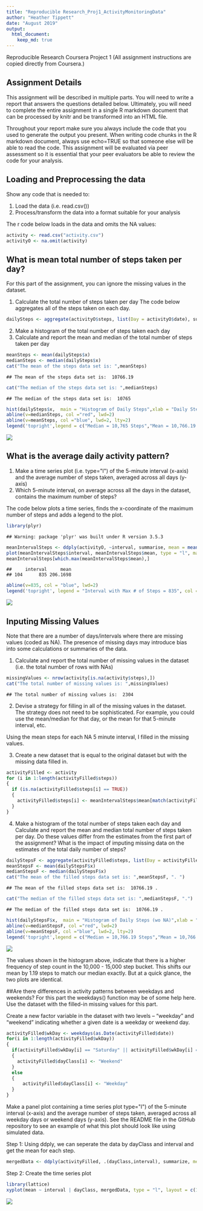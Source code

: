 ```yaml
---
title: "Reproducible Research_Proj1_ActivityMonitoringData"
author: "Heather Tippett"
date: "August 2019"
output: 
  html_document: 
    keep_md: true
---
```




Reproducible Research Coursera Project 1 (All assignment instructions are copied directly from Coursera.)

## Assignment Details
This assignment will be described in multiple parts. You will need to write a report that answers the questions detailed below. Ultimately, you will need to complete the entire assignment in a single R markdown document that can be processed by knitr and be transformed into an HTML file.

Throughout your report make sure you always include the code that you used to generate the output you present. When writing code chunks in the R markdown document, always use echo=TRUE so that someone else will be able to read the code. This assignment will be evaluated via peer assessment so it is essential that your peer evaluators be able to review the code for your analysis.

## Loading and Preprocessing the data
Show any code that is needed to:  
1) Load the data (i.e. read.csv())  
2) Process/transform the data into a format suitable for your analysis

The r code below loads in the data and omits the NA values:


```r
activity <- read.csv("activity.csv")
activityO <- na.omit(activity)
```

## What is mean total number of steps taken per day?
For this part of the assignment, you can ignore the missing values in the dataset.

1) Calculate the total number of steps taken per day
The code below aggregates all of the steps taken on each day.


```r
dailySteps <- aggregate(activityO$steps, list(Day = activityO$date), sum)
```

2) Make a histogram of the total number of steps taken each day
3) Calculate and report the mean and median of the total number of steps taken per day

```r
meanSteps <- mean(dailySteps$x)
medianSteps <- median(dailySteps$x)
cat("The mean of the steps data set is: ",meanSteps)
```

```
## The mean of the steps data set is:  10766.19
```

```r
cat("The median of the steps data set is: ",medianSteps)
```

```
## The median of the steps data set is:  10765
```

```r
hist(dailySteps$x,  main = "Histogram of Daily Steps",xlab = "Daily Step Count",plot=TRUE)
abline(v=medianSteps, col ="red", lwd=2)
abline(v=meanSteps, col ="blue", lwd=2, lty=2)
legend('topright',legend = c("Median = 10,765 Steps","Mean = 10,766.19 Steps"), col = c("red","blue"), lty=1:2, cex=.8)
```

![](PA1_template_files/figure-html/unnamed-chunk-3-1.png)<!-- -->

## What is the average daily activity pattern?
1) Make a time series plot (i.e. type="l") of the 5-minute interval (x-axis) and the average number of steps taken, averaged across all days (y-axis)
2) Which 5-minute interval, on average across all the days in the dataset, contains the maximum number of steps?

The code below plots a time series, finds the x-coordinate of the maximum number of steps and adds a legend to the plot.


```r
library(plyr)
```

```
## Warning: package 'plyr' was built under R version 3.5.3
```

```r
meanIntervalSteps <- ddply(activityO, ~interval, summarise, mean = mean(steps))
plot(meanIntervalSteps$interval, meanIntervalSteps$mean, type = "l", main = "Time Series Plot for Avg # of Steps Taken per 5-Minute Interval", xlab = "5-Minute Intervals", ylab = "Average Number of Steps")
meanIntervalSteps[which.max(meanIntervalSteps$mean),]
```

```
##     interval     mean
## 104      835 206.1698
```

```r
abline(v=835, col = "blue", lwd=2)
legend('topright', legend = "Interval with Max # of Steps = 835", col = "blue", lty=1, cex=.8)
```

![](PA1_template_files/figure-html/unnamed-chunk-4-1.png)<!-- -->

## Inputing Missing Values
Note that there are a number of days/intervals where there are missing values (coded as NA). The presence of missing days may introduce bias into some calculations or summaries of the data.

1) Calculate and report the total number of missing values in the dataset (i.e. the total number of rows with NAs)


```r
missingValues <- nrow(activity[is.na(activity$steps),])
cat("The total number of missing values is: ",missingValues)
```

```
## The total number of missing values is:  2304
```

2) Devise a strategy for filling in all of the missing values in the dataset. The strategy does not need to be sophisticated. For example, you could use the mean/median for that day, or the mean for that 5-minute interval, etc.

Using the mean steps for each NA 5 minute interval, I filled in the missing values. 

3) Create a new dataset that is equal to the original dataset but with the missing data filled in.

```r
activityFilled <- activity
for (i in 1:length(activityFilled$steps)) 
{ 
  if (is.na(activityFilled$steps[i] == TRUE)) 
  {
    activityFilled$steps[i] <- meanIntervalSteps$mean[match(activityFilled$interval[i], meanIntervalSteps$interval)]
  }
}
```

4) Make a histogram of the total number of steps taken each day and Calculate and report the mean and median total number of steps taken per day. Do these values differ from the estimates from the first part of the assignment? What is the impact of imputing missing data on the estimates of the total daily number of steps?

```r
dailyStepsF <- aggregate(activityFilled$steps, list(Day = activityFilled$date), sum)
meanStepsF <- mean(dailyStepsF$x)
medianStepsF <- median(dailyStepsF$x)
cat("The mean of the filled steps data set is: ",meanStepsF, ". ")
```

```
## The mean of the filled steps data set is:  10766.19 .
```

```r
cat("The median of the filled steps data set is: ",medianStepsF, ".")
```

```
## The median of the filled steps data set is:  10766.19 .
```

```r
hist(dailyStepsF$x,  main = "Histogram of Daily Steps (wo NA)",xlab = "Daily Step Count",plot=TRUE)
abline(v=medianStepsF, col ="red", lwd=2)
abline(v=meanStepsF, col ="blue", lwd=2, lty=2)
legend('topright',legend = c("Median = 10,766.19 Steps","Mean = 10,766.19 Steps"), col = c("red","blue"), lty=1:2, cex=.8)
```

![](PA1_template_files/figure-html/unnamed-chunk-7-1.png)<!-- -->

The values shown in the histogram above, indicate that there is a higher frequency of step count in the 10,000 - 15,000 step bucket. This shifts our mean by 1.19 steps to match our median exactly. But at a quick glance, the two plots are identical. 


##Are there differences in activity patterns between weekdays and weekends?
For this part the weekdays() function may be of some help here. Use the dataset with the filled-in missing values for this part.

Create a new factor variable in the dataset with two levels – “weekday” and “weekend” indicating whether a given date is a weekday or weekend day.


```r
activityFilled$wkDay <- weekdays(as.Date(activityFilled$date))
for(i in 1:length(activityFilled$wkDay)) 
{ 
  if(activityFilled$wkDay[i] == "Saturday" || activityFilled$wkDay[i] == "Sunday") 
  {
    activityFilled$dayClass[i] <- "Weekend"
  } 
  else 
  {
      activityFilled$dayClass[i] <- "Weekday"
  }
}
```

Make a panel plot containing a time series plot type="l") of the 5-minute interval (x-axis) and the average number of steps taken, averaged across all weekday days or weekend days (y-axis). See the README file in the GitHub repository to see an example of what this plot should look like using simulated data.

Step 1: Using ddply, we can seperate the data by dayClass and interval and get the mean for each step.

```r
mergedData <- ddply(activityFilled, .(dayClass,interval), summarize, mean = mean(steps))
```

Step 2: Create the time series plot

```r
library(lattice)
xyplot(mean ~ interval | dayClass, mergedData, type = "l", layout = c(1,2), xlab = "Interval", ylab = "Number of Steps")
```

![](PA1_template_files/figure-html/unnamed-chunk-10-1.png)<!-- -->
